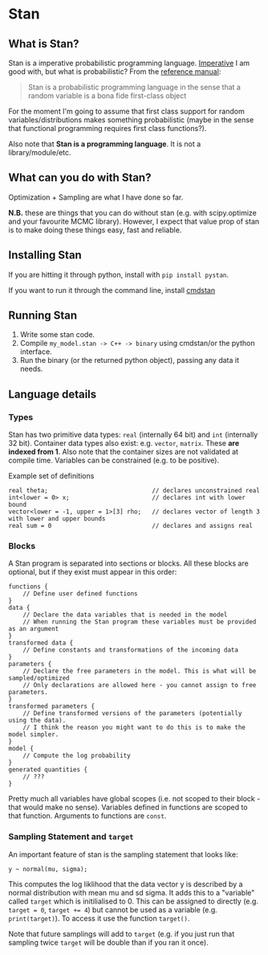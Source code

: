 # Stan

## What is Stan?

Stan is a imperative probabilistic programming language. [Imperative](https://en.wikipedia.org/wiki/Imperative_programming) I am good with, but what is probabilistic? From the [reference manual](stan-reference-2.17.0.pdf):

> Stan is a probabilistic programming language in the sense that a random variable is a bona fide first-class object

For the moment I'm going to assume that first class support for random variables/distributions makes something probabilistic (maybe in the sense that functional programming requires first class functions?).

Also note that **Stan is a programming language**. It is not a library/module/etc.

## What can you do with Stan?

Optimization + Sampling are what I have done so far.

**N.B.** these are things that you can do without stan (e.g. with scipy.optimize and your favourite MCMC library). However, I expect that value prop of stan is to make doing these things easy, fast and reliable.

## Installing Stan

If you are hitting it through python, install with `pip install pystan`.

If you want to run it through the command line, install [cmdstan](https://github.com/stan-dev/cmdstan/wiki/Getting-Started-with-CmdStan)

## Running Stan

1) Write some stan code.
2) Compile `my_model.stan -> C++ -> binary` using cmdstan/or the python interface.
3) Run the binary (or the returned python object), passing any data it needs.

## Language details

### Types

Stan has two primitive data types: `real` (internally 64 bit) and `int` (internally 32 bit).
Container data types also exist: e.g. `vector`, `matrix`. These **are indexed from 1**. Also note that the container sizes are not validated at compile time.
Variables can be constrained (e.g. to be positive).

Example set of definitions
```
real theta;	                            // declares unconstrained real
int<lower = 0> x;                       // declares int with lower bound
vector<lower = -1, upper = 1>[3] rho;   // declares vector of length 3 with lower and upper bounds
real sum = 0                            // declares and assigns real
```

### Blocks

A Stan program is separated into sections or blocks. All these blocks are optional, but if they exist must appear in this order:

```
functions {
    // Define user defined functions
}
data {
    // Declare the data variables that is needed in the model
    // When running the Stan program these variables must be provided as an argument
}
transformed data {
    // Define constants and transformations of the incoming data
}
parameters {
    // Declare the free parameters in the model. This is what will be sampled/optimized
    // Only declarations are allowed here - you cannot assign to free parameters.
}
transformed parameters {
    // Define transformed versions of the parameters (potentially using the data).
    // I think the reason you might want to do this is to make the model simpler.
}
model {
    // Compute the log probability
}
generated quantities {
    // ???
}
```

Pretty much all variables have global scopes (i.e. not scoped to their block - that would make no sense). Variables defined in functions are scoped to that function. Arguments to functions are `const`.

### Sampling Statement and `target`

An important feature of stan is the sampling statement that looks like:

```
y ~ normal(mu, sigma);
```

This computes the log liklihood that the data vector y is described by a normal distribution with mean mu and sd sigma. It adds this to a "variable" called `target` which is initilialised to 0. This can be assigned to directly (e.g. `target = 0`, `target += 4`) but cannot be used as a variable (e.g. `print(target)`). To access it use the function `target()`.

Note that future samplings will add to `target` (e.g. if you just run that sampling twice `target` will be double than if you ran it once).
